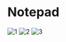 # Notepad

![1](https://github.com/hickee032/Notepad/assets/114325862/2645c6b6-5cdb-43bc-8a21-85ba9912ad93)
![2](https://github.com/hickee032/Notepad/assets/114325862/9cc86b43-21b3-4178-a0f9-e1783f8b1d4f)
![3](https://github.com/hickee032/Notepad/assets/114325862/f25610be-4bf5-4285-85f6-d7f992c90ce7)
